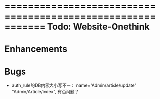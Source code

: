 ===========================================================
Todo: Website-Onethink
===========================================================

# Enhancements

# Bugs
* auth_rule的DB内容大小写不一：
    name="Admin/article/update" "Admin/Article/index", 有否问题？
